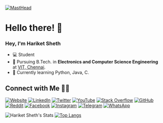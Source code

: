 

[![MastHead](https://github.com/hariketsheth/hariketsheth/blob/main/img/intro.png)](https://hariketacoustics-piano.jimdo.com)

# Hello there! 👋

### Hey, I'm Hariket Sheth

- 💻 Student 
- 📔 Pursuing B.Tech. in **Electronics and Computer Science Engineering** at [VIT, Chennai](http://chennai.vit.ac.in/).
- 🌱 Currently learning Python, Java, C.



## Connect with Me 🤝🏻

[![Website](https://raw.githubusercontent.com/hariketsheth/hariketsheth/main/social/ws.svg)](https://hariketsheth.github.io/)  [![LinkedIn](https://raw.githubusercontent.com/hariketsheth/hariketsheth/main/social/li.svg)](https://in.linkedin.com/in/hariketsheth)  [![Twitter](https://raw.githubusercontent.com/hariketsheth/hariketsheth/main/social/tw.svg)](https://twitter.com/hariketsheth)  [![YouTube](https://raw.githubusercontent.com/hariketsheth/hariketsheth/main/social/yt.svg)](https://www.youtube.com/c/HariketAcoustics)  [![Stack Overflow](https://raw.githubusercontent.com/hariketsheth/hariketsheth/main/social/so.svg)](https://stackoverflow.com/)  [![GitHub](https://raw.githubusercontent.com/hariketsheth/hariketsheth/main/social/gh.svg)](https://github.com/hariketsheth)  [![Reddit](https://raw.githubusercontent.com/hariketsheth/hariketsheth/main/social/r.svg)](https://reddit.com/u/hariket/)  [![Facebook](https://raw.githubusercontent.com/hariketsheth/hariketsheth/main/social/fb.svg)](https://www.facebook.com/hariketacoustics/)  [![Instagram](https://raw.githubusercontent.com/hariketsheth/hariketsheth/main/social/ig.svg)](https://www.instagram.com/hariketacoustics/)  [![Telegram](https://raw.githubusercontent.com/hariketsheth/hariketsheth/main/social/tg.svg)](https://t.me/hariketsheth)  [![WhatsApp](https://raw.githubusercontent.com/hariketsheth/hariketsheth/main/social/wa.svg)](https://wa.me/)




![Hariket Sheth's Stats](https://github-readme-stats.vercel.app/api?username=hariketsheth&show_icons=true&theme=radical)
[![Top Langs](https://github-readme-stats.vercel.app/api/top-langs/?username=hariketsheth&theme=radical&langs_count=8)](https://github.com/anuraghazra/github-readme-stats)
